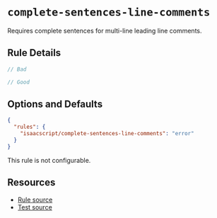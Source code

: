 # `complete-sentences-line-comments`

Requires complete sentences for multi-line leading line comments.

## Rule Details

```ts
// Bad

// Good
```

## Options and Defaults

```json
{
  "rules": {
    "isaacscript/complete-sentences-line-comments": "error"
  }
}
```

This rule is not configurable.

## Resources

- [Rule source](../../src/rules/complete-sentences-line-comments.ts)
- [Test source](../../tests/rules/complete-sentences-line-comments.test.ts)
